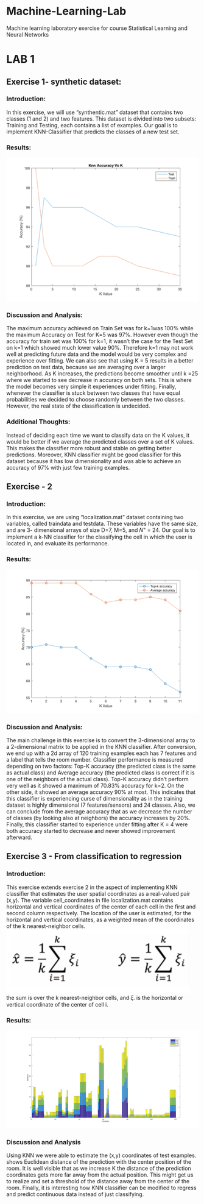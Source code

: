 # Machine-Learning-Lab
Machine learning laboratory exercise for course Statistical Learning and Neural Networks

# LAB 1
## Exercise 1- synthetic dataset:
### Introduction:
In this exercise, we will use “synthentic.mat” dataset that contains two classes (1 and 2) and two features. This dataset is divided into two subsets: Training and Testing, each contains a list of examples. Our goal is to implement KNN-Classifier that predicts the classes of a new test set.
### Results:
![Graph](https://github.com/engissa/Machine-Learning-Lab/blob/master/Figures/knn1_fig2.png)
### Discussion and Analysis:
The maximum accuracy achieved on Train Set was for ​k​=1was 100% while the maximum Accuracy on Test for K=5 was 97%. However even though the accuracy for train set was 100% for k=1, it wasn’t the case for the Test Set on k=1 which showed much lower value 90%. Therefore k=1 may not work well at predicting future data and the model would be very complex and experience ​over fitting​. We can also see that using K = 5 results in a better prediction on test data, because we are averaging over a larger neighborhood. As K increases, the predictions become smoother until k =25 where we started to see decrease in accuracy on both sets. This is where the model becomes very simple it experiences ​under fitting​.
Finally, whenever the classifier is stuck between two classes that have equal probabilities we decided to choose randomly between the two classes. However, the real state of the classification is ​undecided.
### Additional Thoughts:
Instead of deciding each time we want to classify data on the K values, it would be better if we average the predicted classes over a set of K values. This makes the classifier more robust and stable on getting better predictions.
Moreover, KNN classifier might be good classifier for this dataset because it has low dimensionality and was able to achieve an accuracy of 97% with just few training examples.
## Exercise - 2
### Introduction:
In this exercise, we are using “localization.mat” dataset containing two variables, called traindata and testdata. These variables have the same size, and are 3- dimensional arrays of size D=7, M=5, and 𝑁" = 24. Our goal is to implement a k-NN classifier for the classifying the cell in which the user is located in, and evaluate its performance.
### Results:
![Graph](https://github.com/engissa/Machine-Learning-Lab/blob/master/Figures/knn2_fig1.png)
### Discussion and Analysis:
The main challenge in this exercise is to convert the 3-dimensional array to a 2-dimensional matrix to be applied in the KNN classifier. After conversion, we end up with a 2d array of 120 training examples each has 7 features and a label that tells the room number. Classifier performance is measured depending on two factors: ​Top-K accuracy​ (the predicted class is the same as actual class) and ​Average accuracy​ (the predicted class is correct if it is one of the neighbors of the actual class). Top-K accuracy didn’t perform very well as it showed a maximum of 70.83% accuracy for k=2. On the other side, it showed an average accuracy 90% at most. This indicates that this classifier is experiencing ​curse of dimensionality​ as in the training dataset is highly dimensional (7 features/sensors) and 24 classes. Also, we can conclude from the average accuracy that as we decrease the number of classes (by looking also at neighbors) the accuracy increases by 20%. Finally, this classifier started to experience under fitting ​after K = 4 were both accuracy started to decrease and never showed improvement afterward.
## Exercise 3 - From classification to regression
### Introduction:
This exercise extends exercise 2 in the aspect of implementing KNN classifier that estimates the user spatial coordinates as a real-valued pair (x,y). The variable cell_coordinates in file localization.mat contains horizontal and vertical coordinates of the center of each cell in the first and second column respectively. The location of the user is estimated, for the horizontal and vertical coordinates, as a weighted mean of the coordinates of the k nearest-neighbor cells.
![Formula](https://github.com/engissa/Machine-Learning-Lab/blob/master/Figures/form1.png)
the sum is over the k nearest-neighbor cells, and 𝜉. is the horizontal or vertical coordinate of the center of cell i.
### Results:
![Formula](https://github.com/engissa/Machine-Learning-Lab/blob/master/Figures/knn3_fig1.png)
### Discussion and Analysis
Using KNN we were able to estimate the (x,y) coordinates of test examples. shows Euclidean distance of the prediction with the center position of the room. It is well visible that as we increase K the distance of the prediction coordinates gets more far away from the actual position. This might get us to realize and set a threshold of the distance away from the center of the room. Finally, it is interesting how KNN classifier can be modified to regress and predict continuous data instead of just classifying.